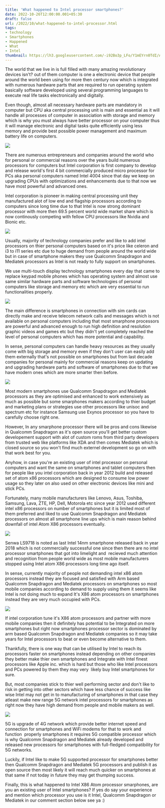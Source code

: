 ```yaml
---
title: 'What happened to Intel processor smartphones?'
date: 2022-10-26T12:00:00.001+05:30
draft: false
url: /2022/10/what-happened-to-intel-processor.html
tags: 
- technology
- Smartphones
- Happened
- What
- Intel
thumbnail: https://lh3.googleusercontent.com/-i92Bo3p_LFo/Y1mEYrn0TdI/AAAAAAAAOaU/9jzLDVtSCPs-fxrwzy1qYHTM5xz_WITCgCNcBGAsYHQ/s1600/1666810974346072-0.png
---
```


  

The world that we live in is full filled with many amazing revolutionary devices isn't? out of them computer is one a electronic device that people around the world been using for more then century now which is integrated with numerous hardware parts that are required to run operating system basically software developed using several programming languages to execute real life tasks electronically and digitally.

  

Even though, almost all necessary hardware parts are mandatory in computer but CPU aka central processing unit is main and essential as it will handle all processes of computer in association with storage and memory which is why you must always have better processor on your computer thus it will manage electronic and digital tasks quite efficiently using less memory and provide best possible power management and maximum battery life on computers.

  

 ![](https://lh3.googleusercontent.com/-ViIHicuxnwI/Y19yclf97bI/AAAAAAAAOgk/ggnkCbFsHNcSH4bkNH_i60TgU44sbhRPgCNcBGAsYHQ/s1600/1667199596491149-0.png) 

  

  

There are numerous entrepreneurs and companies around the world who for personal or commercial reasons over the years build numerous processors for computers but Intel corporation is first company to develop and release world's first 4 bit commercially produced micro processor for PCs aka personal computers named Intel 4004 since that day we keep on upgrading CPUs with optimizations and enhancements due to that now we have most powerful and advanced ones.

  

Intel corporation is pioneer in making central processing unit they manufactured alot of low end and flagship processors according to computers since long time due to that Intel is now strong dominant processor with more then 69.5 percent world wide market share which is now continously competing with fellow CPU processors like Nvidia and Bionic etc.

  

 ![](https://lh3.googleusercontent.com/-6LUeE8Qv59U/Y19ybLDP9rI/AAAAAAAAOgg/atuIWpb9g2EG3-bnUj3OpSuMGJhH9W91gCNcBGAsYHQ/s1600/1667199592488770-1.png) 

  

  

Usually, majority of technology companies prefer and like to add intel processors on thier personal computers based on it's price like celeron and i3 to i11 series etc due to huge demand from people around the world wide but in case of smartphone makers they use Qualcomm Snapdragon and Mediatek processors as Intel is not ready to fully support on smartphones.

  

We use multi-touch display technology smartphones every day that came to replace keypad mobile phones which has operating system and almost use same similar hardware parts and software technologies of personal computers like storage and memory etc which are very essential to run functionalities properly.

  

 ![](https://lh3.googleusercontent.com/-gNbEenh9Vlo/Y19yaFFwclI/AAAAAAAAOgc/aGxOnVyaHwMYR_M2i-F2JzPcm3EKetRCwCNcBGAsYHQ/s1600/1667199584982708-2.png) 

  

  

The main difference is smartphones in connection with sim cards can directly make and receive telecom network calls and messages which is not available on personal computers including that most smarphone processors are powerful and advanced enough to run high definition and resolution graphic videos and games etc but they didn't yet completely reached the level of personal computers which has more potential and capability.

  

In sense, personal computers can handle heavy resources as they usually come with big storage and memory even if they don't user can easily add them externally that's not possible on smartphones but from last decade companies for personal mainly for commercial reasons keep on updating and upgrading hardware parts and software of smartphones due to that we have modern ones which are more smarter then before. 

  

 ![](https://lh3.googleusercontent.com/-0K-4B0N2jg8/Y19yYMsQpxI/AAAAAAAAOgY/sKjD785WS6weSz3PtDab6MddFfRFzPWLQCNcBGAsYHQ/s1600/1667199581747238-3.png) 

  

  

Most modern smartphones use Qualcomm Snapdragon and Mediatek processors as they are optimised and enhanced to work extensively as much as possible but some smarphones makers according to thier budget and marketing plans or strategies use other processors like unisoc and spectrum etc for instance Samsung use Exynos processor so you have to carefully choose right one.

  

However, In any smarphone processor there will be pros and cons likewise in Qualcomm Snapdragon as it's open source you'll get better custom developement support with alot of custom roms from third party developers from trusted web like platforms like XDA and then comes Mediatek which is closed source so you won't find much externel development so go on with that work best for you.

  

Anyhow, in case you're an existing user of intel processor on personal computers and want the same on smartphones and tablet computers then for people like you intel corporation back in year 2012 build and released set of atom x86 processors which are designed to consume low power usage so they later on also used on other electronic devices like mini and stick PCs.

  

Fortunately, many mobile manufacturers like Lenovo, Asus, Toshiba, Samsung, Lava, ZTE, HP, Dell, Motorola etc since year 2012 used different intel x86 processors on number of smartphones but it is limited most of them preferred and liked to use Qualcomm Snapdragon and Mediatek processors on almost all smartphone line ups which is main reason behind downfall of intel Atom X86 processors eventually.

  

 ![](https://lh3.googleusercontent.com/-5R0rcK83YaI/Y19yXciLoFI/AAAAAAAAOgU/3cSH5gS5ADgIBqPiGS68EDmGKMAaEW2IwCNcBGAsYHQ/s1600/1667199576533337-4.png) 

  

  

Senwa LS9718 is noted as last Intel 14nm smartphone released back in year 2018 which is not commercially successful one since then there are no intel processor smartphones that got into limelight and  recieved much attention and recognition from people world wide as most mobile manufacturers stopped using Intel atom X86 processors long time ago itself.

  

In sense, currently majority of people not demanding intel x86 atom processors instead they are focused and satisfied with Arm based Qualcomm Snapdragon and Mediatek processors on smartphones so most mobile companies according to demand to supply using them it seems like Intel is not doing much to expand It's X86 atom processors on smartphones instead they are very much occupied with PCs.

  

 ![](https://lh3.googleusercontent.com/-D-EOecpbBXs/Y19yWBIQgYI/AAAAAAAAOgQ/8J3IFC3_LawmHG-z--QhK4DkTI2hrHXdgCNcBGAsYHQ/s1600/1667199570963329-5.png) 

  

If intel corporation tune it's X86 atom processors and partner with more mobile companies then it definitely has potential to be Integrated on more smartphones but right now smartphones processor sector is dominated by arm based Qualcomm Snapdragon and Mediatek companies so it may take years for Intel processors to beat or even become alternative to them.

  

Thankfully, there is one way that can be utilised by Intel to reach its processors faster on smartphones instead depending on other companies they better make thier own smartphones and Integrate with Intel finest processors like Apple inc. which is hard but those who like Intel processors and PCs powered by them they may very  likely buy Intel smartphones for sure.

  

But, most companies stick to thier well performing sector and don't like to risk in getting into other sectors which have less chance of success like wise Intel may not get in to manufacturing of smartphones in that case they atleast make new range 5G network intel processors for smartphones as right now they have high demand from people and mobile makers as well.

  

 ![](https://lh3.googleusercontent.com/-qHEUPDF-mmg/Y19yUpqmkSI/AAAAAAAAOgM/8lVYooDubqEDhiSZRUOaWgTGweBEE3SdQCNcBGAsYHQ/s1600/1667199559449907-6.png) 

  

5G is upgrade of 4G network which provide better internet speed and connection for smartphones and WiFi modems for that to work and function  properly smartphones it requires 5G compatible processor which is why Qualcomm Snapdragon and Mediatek already developed and released new processors for smartphones with full-fledged compatibility for 5G networks.

  

Luckily, if Intel like to make 5G supported processor for smartphones better then Qualcomm Snapdragon and Mediatek 5G processors and publish it as open source then most likely it will reach much quicker on smartphones at that same if not today in future they may get thumping success.

  

Finally, this is what happened to Intel X86 Atom processor smarphones, are you an existing user of Intel smartphones? If yes do say your experience and mention which processor you use is it Intel, Qualcomm Snapdragon or Mediatek in our comment section below see ya :)
